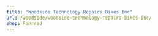 ```yaml
---
title: "Woodside Technology Repairs Bikes Inc"
url: /woodside/woodside-technology-repairs-bikes-inc/
shop: Fahrrad
---
```

